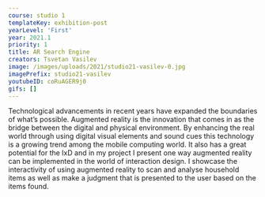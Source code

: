 ```yaml
---
course: studio 1
templateKey: exhibition-post
yearLevel: 'First'
year: 2021.1
priority: 1
title: AR Search Engine
creators: Tsvetan Vasilev
image: /images/uploads/2021/studio21-vasilev-0.jpg
imagePrefix: studio21-vasilev
youtubeID: coRuAGER9j0
gifs: []
---
```


Technological advancements in recent years have expanded the boundaries of what’s possible. Augmented reality is the innovation that comes in as the bridge between the digital and physical environment. By enhancing the real world through using digital visual elements and sound cues this technology is a growing trend among the mobile computing world. It also has a great potential for the IxD and in my project I present one way augmented reality can be implemented in the world of interaction design. I showcase the interactivity of using augmented reality to scan and analyse household items as well as make a judgment that is presented to the user based on the items found. 
